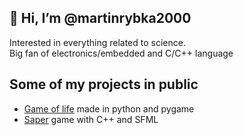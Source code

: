 ## 👋 Hi, I’m @martinrybka2000

Interested in everything related to science.<br>
Big fan of electronics/embedded and C/C++ language

## Some of my projects in public

- [Game of life](https://github.com/martinrybka2000/Game_of_life) made in python and pygame
- [Saper](https://github.com/martinrybka2000/Saper_V01) game with C++ and SFML

<!---
martinrybka2000/martinrybka2000 is a ✨ special ✨ repository because its `README.md` (this file) appears on your GitHub profile.
You can click the Preview link to take a look at your changes.
--->
